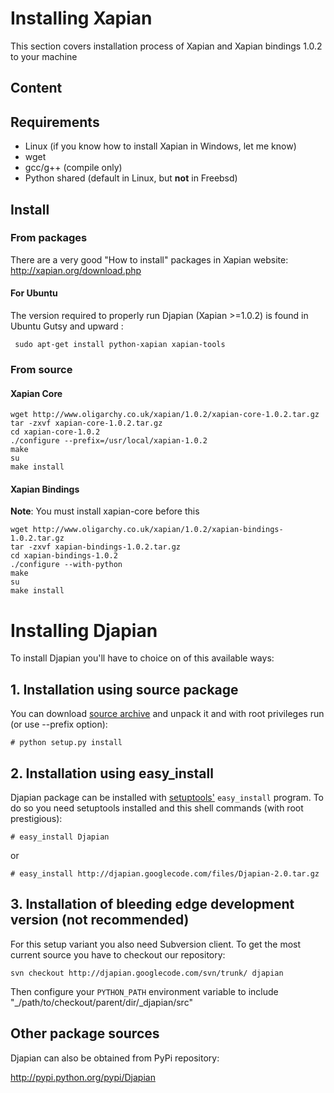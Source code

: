 # Installing Xapian #

This section covers installation process of Xapian and Xapian bindings 1.0.2 to your machine

## Content ##



## Requirements ##
  * Linux (if you know how to install Xapian in Windows, let me know)
  * wget
  * gcc/g++ (compile only)
  * Python shared (default in Linux, but **not** in Freebsd)

## Install ##

### From packages ###
There are a very good "How to install" packages in Xapian website:
http://xapian.org/download.php

#### For Ubuntu ####
The version required to properly run Djapian (Xapian >=1.0.2) is found in Ubuntu Gutsy and upward :
```
 sudo apt-get install python-xapian xapian-tools
```

### From source ###

#### Xapian Core ####
```
wget http://www.oligarchy.co.uk/xapian/1.0.2/xapian-core-1.0.2.tar.gz
tar -zxvf xapian-core-1.0.2.tar.gz
cd xapian-core-1.0.2
./configure --prefix=/usr/local/xapian-1.0.2
make
su
make install
```

#### Xapian Bindings ####
**Note**: You must install xapian-core before this
```
wget http://www.oligarchy.co.uk/xapian/1.0.2/xapian-bindings-1.0.2.tar.gz
tar -zxvf xapian-bindings-1.0.2.tar.gz
cd xapian-bindings-1.0.2
./configure --with-python
make
su
make install
```

# Installing Djapian #

To install Djapian you'll have to choice on of this available ways:

## 1. Installation using source package ##

You can download [source archive](http://djapian.googlecode.com/files/Djapian-2.0.tar.gz) and unpack it and with root privileges run (or use --prefix option):

```
# python setup.py install
```

## 2. Installation using easy\_install ##

Djapian package can be installed with [setuptools'](http://peak.telecommunity.com/DevCenter/setuptools) `easy_install` program. To do so you need setuptools installed and this shell commands (with root prestigious):

```
# easy_install Djapian
```
or
```
# easy_install http://djapian.googlecode.com/files/Djapian-2.0.tar.gz
```

## 3. Installation of bleeding edge development version (not recommended) ##

For this setup variant you also need Subversion client. To get the most current source you have to checkout our repository:

```
svn checkout http://djapian.googlecode.com/svn/trunk/ djapian
```

Then configure your `PYTHON_PATH` environment variable to include "_/path/to/checkout/parent/dir/_djapian/src"

## Other package sources ##

Djapian can also be obtained from PyPi repository:

http://pypi.python.org/pypi/Djapian